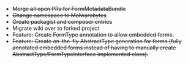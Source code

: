 * ~~Merge all open PRs for FormMetadataBundle~~
* ~~Change namespace to Malwarebytes~~
* ~~Create packagist and composer entries~~
* Migrate wiki over to forked project
* ~~Feature: Create FormType annotation to allow embedded forms.~~
* ~~Feature: Create on-the-fly AbstractType generation for forms (fully annotated embedded forms instead of having to manually create AbstractType/FormTypeInterface implemented class).~~
